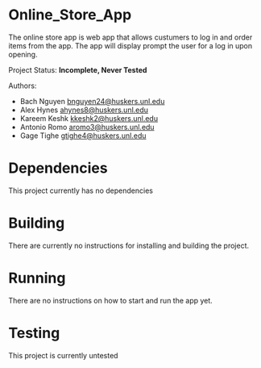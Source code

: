 # Online_Store_App

The online store app is web app that allows custumers to log in and order items from the app. The app will display prompt the user for a log in upon opening. 

Project Status: **Incomplete, Never Tested**

Authors:
* Bach Nguyen <bnguyen24@huskers.unl.edu>
* Alex Hynes <ahynes8@huskers.unl.edu>
* Kareem Keshk <kkeshk2@huskers.unl.edu>
* Antonio Romo <aromo3@huskers.unl.edu>
* Gage Tighe <gtighe4@huskers.unl.edu>

# Dependencies

This project currently has no dependencies

# Building 

There are currently no instructions for installing and building the project.

# Running

There are no instructions on how to start and run the app yet.

# Testing

This project is currently untested
